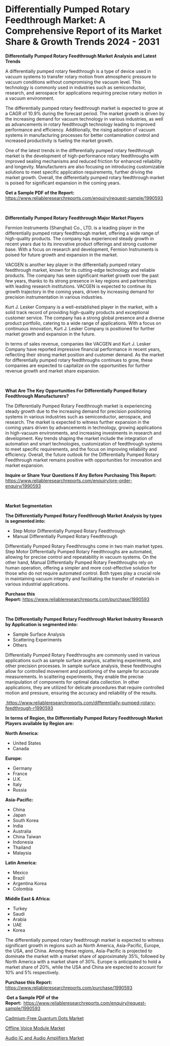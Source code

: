 <p><h1>Differentially Pumped Rotary Feedthrough Market: A Comprehensive Report of its Market Share & Growth Trends 2024 - 2031</h1></p><p><strong>Differentially Pumped Rotary Feedthrough Market Analysis and Latest Trends</strong></p>
<p><p>A differentially pumped rotary feedthrough is a type of device used in vacuum systems to transfer rotary motion from atmospheric pressure to vacuum conditions without compromising the vacuum level. This technology is commonly used in industries such as semiconductor, research, and aerospace for applications requiring precise rotary motion in a vacuum environment.</p><p>The differentially pumped rotary feedthrough market is expected to grow at a CAGR of 10.9% during the forecast period. The market growth is driven by the increasing demand for vacuum technology in various industries, as well as advancements in rotary feedthrough technology leading to improved performance and efficiency. Additionally, the rising adoption of vacuum systems in manufacturing processes for better contamination control and increased productivity is fueling the market growth.</p><p>One of the latest trends in the differentially pumped rotary feedthrough market is the development of high-performance rotary feedthroughs with improved sealing mechanisms and reduced friction for enhanced reliability and longevity. Manufacturers are also focusing on introducing customizable solutions to meet specific application requirements, further driving the market growth. Overall, the differentially pumped rotary feedthrough market is poised for significant expansion in the coming years.</p></p>
<p><strong>Get a Sample PDF of the Report:&nbsp;</strong> <a href="https://www.reliableresearchreports.com/enquiry/request-sample/1990593">https://www.reliableresearchreports.com/enquiry/request-sample/1990593</a></p>
<p>&nbsp;</p>
<p><strong>Differentially Pumped Rotary Feedthrough Major Market Players</strong></p>
<p><p>Fermion Instruments (Shanghai) Co., LTD. is a leading player in the differentially pumped rotary feedthrough market, offering a wide range of high-quality products. The company has experienced steady growth in recent years due to its innovative product offerings and strong customer base. With a focus on research and development, Fermion Instruments is poised for future growth and expansion in the market.</p><p>VACGEN is another key player in the differentially pumped rotary feedthrough market, known for its cutting-edge technology and reliable products. The company has seen significant market growth over the past few years, thanks to its strong presence in key regions and partnerships with leading research institutions. VACGEN is expected to continue its growth trajectory in the coming years, driven by increasing demand for precision instrumentation in various industries.</p><p>Kurt J. Lesker Company is a well-established player in the market, with a solid track record of providing high-quality products and exceptional customer service. The company has a strong global presence and a diverse product portfolio, catering to a wide range of applications. With a focus on continuous innovation, Kurt J. Lesker Company is positioned for further market growth and expansion in the future.</p><p>In terms of sales revenue, companies like VACGEN and Kurt J. Lesker Company have reported impressive financial performance in recent years, reflecting their strong market position and customer demand. As the market for differentially pumped rotary feedthroughs continues to grow, these companies are expected to capitalize on the opportunities for further revenue growth and market share expansion.</p></p>
<p>&nbsp;</p>
<p><strong>What Are The Key Opportunities For Differentially Pumped Rotary Feedthrough Manufacturers?</strong></p>
<p><p>The Differentially Pumped Rotary Feedthrough market is experiencing steady growth due to the increasing demand for precision positioning systems in various industries such as semiconductor, aerospace, and research. The market is expected to witness further expansion in the coming years driven by advancements in technology, growing applications in high-vacuum environments, and increasing investments in research and development. Key trends shaping the market include the integration of automation and smart technologies, customization of feedthrough systems to meet specific requirements, and the focus on improving reliability and efficiency. Overall, the future outlook for the Differentially Pumped Rotary Feedthrough market remains positive with opportunities for innovation and market expansion.</p></p>
<p><strong>Inquire or Share Your Questions If Any Before Purchasing This Report:</strong> <a href="https://www.reliableresearchreports.com/enquiry/pre-order-enquiry/1990593">https://www.reliableresearchreports.com/enquiry/pre-order-enquiry/1990593</a></p>
<p>&nbsp;</p>
<p><strong>Market Segmentation</strong></p>
<p><strong>The Differentially Pumped Rotary Feedthrough Market Analysis by types is segmented into:</strong></p>
<p><ul><li>Step Motor Differentially Pumped Rotary Feedthrough</li><li>Manual Differentially Pumped Rotary Feedthrough</li></ul></p>
<p><p>Differentially Pumped Rotary Feedthroughs come in two main market types. Step Motor Differentially Pumped Rotary Feedthroughs are automated, allowing for precise control and repeatability in vacuum systems. On the other hand, Manual Differentially Pumped Rotary Feedthroughs rely on human operation, offering a simpler and more cost-effective solution for those who do not require automated control. Both types play a crucial role in maintaining vacuum integrity and facilitating the transfer of materials in various industrial applications.</p></p>
<p><strong>Purchase this Report:&nbsp;</strong><a href="https://www.reliableresearchreports.com/purchase/1990593">https://www.reliableresearchreports.com/purchase/1990593</a></p>
<p>&nbsp;</p>
<p><strong>The Differentially Pumped Rotary Feedthrough Market Industry Research by Application is segmented into:</strong></p>
<p><ul><li>Sample Surface Analysis</li><li>Scattering Experiments</li><li>Others</li></ul></p>
<p><p>Differentially Pumped Rotary Feedthroughs are commonly used in various applications such as sample surface analysis, scattering experiments, and other precision processes. In sample surface analysis, these feedthroughs allow for controlled movement and positioning of the sample for accurate measurements. In scattering experiments, they enable the precise manipulation of components for optimal data collection. In other applications, they are utilized for delicate procedures that require controlled motion and pressure, ensuring the accuracy and reliability of the results.</p></p>
<p><a href="https://www.reliableresearchreports.com/differentially-pumped-rotary-feedthrough-r1990593">&nbsp;https://www.reliableresearchreports.com/differentially-pumped-rotary-feedthrough-r1990593</a></p>
<p><strong>In terms of Region, the Differentially Pumped Rotary Feedthrough Market Players available by Region are:</strong></p>
<p>
    <p> <strong> North America: </strong>
        <ul>
            <li>United States</li>
            <li>Canada</li>
        </ul>
        </p> 
    <p> <strong> Europe: </strong>
        <ul>
            <li>Germany</li>
            <li>France</li>
            <li>U.K.</li>
            <li>Italy</li>
            <li>Russia</li>
        </ul>
        </p> 
    <p> <strong> Asia-Pacific: </strong>
        <ul>
            <li>China</li>
            <li>Japan</li>
            <li>South Korea</li>
            <li>India</li>
            <li>Australia</li>
            <li>China Taiwan</li>
            <li>Indonesia</li>
            <li>Thailand</li>
            <li>Malaysia</li>
        </ul>
        </p> 
    <p> <strong> Latin America: </strong>
        <ul>
            <li>Mexico</li>
            <li>Brazil</li>
            <li>Argentina Korea</li>
            <li>Colombia</li>
        </ul>
        </p> 
    <p> <strong> Middle East & Africa: </strong>
        <ul>
            <li>Turkey</li>
            <li>Saudi</li>
            <li>Arabia</li>
            <li>UAE</li>
            <li>Korea</li>
        </ul>
    </p>
    </p>
<p><p>The differentially pumped rotary feedthrough market is expected to witness significant growth in regions such as North America, Asia-Pacific, Europe, the USA, and China. Among these regions, Asia-Pacific is projected to dominate the market with a market share of approximately 35%, followed by North America with a market share of 30%. Europe is anticipated to hold a market share of 20%, while the USA and China are expected to account for 10% and 5% respectively.</p></p>
<p><strong>Purchase this Report: </strong><a href="https://www.reliableresearchreports.com/purchase/1990593">https://www.reliableresearchreports.com/purchase/1990593</a></p>
<p>&nbsp;<strong>Get a Sample PDF of the Report:&nbsp;&nbsp;</strong><a href="https://www.reliableresearchreports.com/enquiry/request-sample/1990593">https://www.reliableresearchreports.com/enquiry/request-sample/1990593</a></p>
<p><strong></strong></p>
<p><p><a href="https://www.linkedin.com/pulse/cadmium-free-quantum-dots-market-key-successful-business-x4tke?trackingId=NioB3sCxcQHUwf84JqCr5A%3D%3D">Cadmium-Free Quantum Dots Market</a></p><p><a href="https://www.linkedin.com/pulse/offline-voice-module-market-size-outlook-forecast-2024-krcue?trackingId=3ZiX0nhl1FZNDIlEY1FklQ%3D%3D">Offline Voice Module Market</a></p><p><a href="https://www.linkedin.com/pulse/audio-ic-amplifiers-market-size-outlook-forecast-2024-2031-bokae?trackingId=Q1S8FnV5Jq1Gt31WyIJfFw%3D%3D">Audio IC and Audio Amplifiers Market</a></p></p>